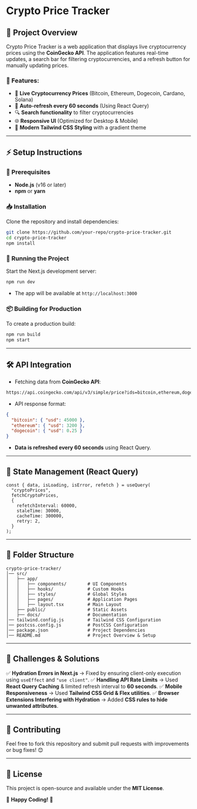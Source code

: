 # Crypto Price Tracker

## **📌 Project Overview**

Crypto Price Tracker is a web application that displays live cryptocurrency prices using the **CoinGecko API**. The application features real-time updates, a search bar for filtering cryptocurrencies, and a refresh button for manually updating prices.

### **🌟 Features:**

- 🚀 **Live Cryptocurrency Prices** (Bitcoin, Ethereum, Dogecoin, Cardano, Solana)
- 🔄 **Auto-refresh every 60 seconds** (Using React Query)
- 🔍 **Search functionality** to filter cryptocurrencies
- 🌐 **Responsive UI** (Optimized for Desktop & Mobile)
- 🎨 **Modern Tailwind CSS Styling** with a gradient theme

---

## **⚡ Setup Instructions**

### **📌 Prerequisites**

- **Node.js** (v16 or later)
- **npm** or **yarn**

### **📥 Installation**

Clone the repository and install dependencies:

```sh
git clone https://github.com/your-repo/crypto-price-tracker.git
cd crypto-price-tracker
npm install
```

### **🚀 Running the Project**

Start the Next.js development server:

```sh
npm run dev
```

- The app will be available at `http://localhost:3000`

### **📦 Building for Production**

To create a production build:

```sh
npm run build
npm start
```

---

## **🛠️ API Integration**

- Fetching data from **CoinGecko API**:

```sh
https://api.coingecko.com/api/v3/simple/price?ids=bitcoin,ethereum,dogecoin,cardano,solana&vs_currencies=usd
```

- API response format:

```json
{
  "bitcoin": { "usd": 45000 },
  "ethereum": { "usd": 3200 },
  "dogecoin": { "usd": 0.25 }
}
```

- **Data is refreshed every 60 seconds** using React Query.

---

## **📌 State Management (React Query)**

```tsx
const { data, isLoading, isError, refetch } = useQuery(
  "cryptoPrices",
  fetchCryptoPrices,
  {
    refetchInterval: 60000,
    staleTime: 30000,
    cacheTime: 300000,
    retry: 2,
  }
);
```

---

## **📌 Folder Structure**

```
crypto-price-tracker/
│── src/
│   ├── app/
│   │   ├── components/        # UI Components
│   │   ├── hooks/             # Custom Hooks
│   │   ├── styles/            # Global Styles
│   │   ├── pages/             # Application Pages
│   │   ├── layout.tsx         # Main Layout
│   ├── public/                # Static Assets
│   ├── docs/                  # Documentation
│── tailwind.config.js         # Tailwind CSS Configuration
│── postcss.config.js          # PostCSS Configuration
│── package.json               # Project Dependencies
│── README.md                  # Project Overview & Setup
```

---

## **📌 Challenges & Solutions**

✅ **Hydration Errors in Next.js** → Fixed by ensuring client-only execution using `useEffect` and `"use client"`.
✅ **Handling API Rate Limits** → Used **React Query Caching** & limited refresh interval to **60 seconds**.
✅ **Mobile Responsiveness** → Used **Tailwind CSS Grid & Flex utilities**.
✅ **Browser Extensions Interfering with Hydration** → Added **CSS rules to hide unwanted attributes**.

---

## **📌 Contributing**

Feel free to fork this repository and submit pull requests with improvements or bug fixes! 😊

---

## **📌 License**

This project is open-source and available under the **MIT License**.

🚀 **Happy Coding!** 🎉
